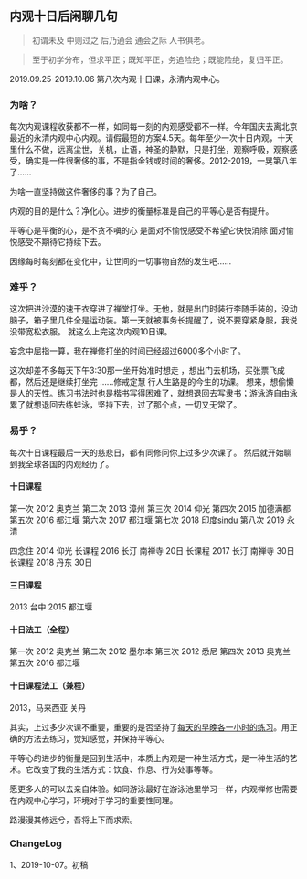 


##  内观十日后闲聊几句

> 初谓未及 中则过之 后乃通会 通会之际 人书俱老。

> 至于初学分布，但求平正；既知平正，务追险绝；既能险绝，复归平正。


2019.09.25-2019.10.06  第八次内观十日课，永清内观中心。
 

### 为啥？


每次内观课程收获都不一样，如同每一刻的内观感受都不一样。今年国庆去离北京最近的永清内观中心内观。请假最短的方案4.5天。每年至少一次十日内观，十天里什么不做，远离尘世，关机，止语，神圣的静默，只是打坐，观察呼吸，观察感受，确实是一件很奢侈的事，不是指金钱或时间的奢侈。2012-2019，一晃第八年了……

为啥一直坚持做这件奢侈的事？为了自己。 

内观的目的是什么？净化心。进步的衡量标准是自己的平等心是否有提升。

平等心是平衡的心，是不贪不嗔的心 是面对不愉悦感受不希望它快快消除 面对愉悦感受不期待它持续下去。


因缘每时每刻都在变化中，让世间的一切事物自然的发生吧…… 



### 难乎？

这次把进沙漠的速干衣穿进了禅堂打坐。无他，就是出门时装行李随手装的，没动脑子，箱子里几件全是运动装。第一天就被事务长提醒了，说不要穿紧身服，我说没带宽松衣服。 就这么上完这次内观10日课。

妄念中屈指一算，我在禅修打坐的时间已经超过6000多个小时了。

这次却差不多每天下午3:30那一坐开始准时想走 ，想出门去机场，买张票飞成都，然后还是继续打坐完 ……修戒定慧 行人生路是的今生的功课。 想来，想偷懒是人的天性。练习书法时也是楷书写得困难了，就想退回去写隶书；游泳游自由泳累了就想退回去练蛙泳，坚持下去，过了那个点，一切又无常了。


### 易乎？


每次十日课程最后一天的慈悲日，都有同修问你上过多少次课了。 然后就开始聊到我全球各国的内观经历了。


 #### 十日课程 
 第一次 2012  奥克兰 
 第二次 2013  漳州 
 第三次 2014  仰光
 第四次 2015  加德满都  
 第五次 2016  都江堰 
 第六次 2017  都江堰 
 第七次 2018  [印度sindu](http://violettianjie.com/loveonepath) 
 第八次 2019 永清
 
 四念住 2014  仰光
 长课程 2016  长汀 南禅寺  20日
 长课程 2017  长汀 南禅寺  30日
 长课程 2018  丹东  30日 
 
 #### 三日课程
 2013 台中
 2015 都江堰
 
 #### 十日法工（全程）
 第一次 2012 奥克兰
 第二次 2012 墨尔本
 第三次 2012 悉尼
 第四次 2013 奥克兰
 第五次 2016 都江堰
 
 #### 十日课程法工（兼程）
 2013，马来西亚 关丹
 
其实，上过多少次课不重要，重要的是否坚持了[每天的早晚各一小时的练习](http://violettianjie.com/vipassana)。用正确的方法去练习，觉知感觉，并保持平等心。

平等心的进步的衡量是回到生活中，本质上内观是一种生活方式，是一种生活的艺术。它改变了我的生活方式：饮食、作息、行为处事等等。

愿更多人的可以去亲自体验。如同游泳最好在游泳池里学习一样，内观禅修也需要在内观中心学习，环境对于学习的重要性同理。

路漫漫其修远兮，吾将上下而求索。

### ChangeLog

1、2019-10-07。初稿

